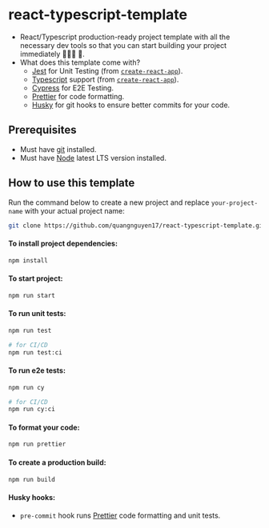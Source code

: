 # react-typescript-template

- React/Typescript production-ready project template with all the necessary dev tools so that you can start building your project immediately 🧑🏻‍💻 🚀.
- What does this template come with?
  - [Jest](https://jestjs.io/) for Unit Testing (from [`create-react-app`](https://create-react-app.dev/)).
  - [Typescript](https://www.typescriptlang.org/) support (from [`create-react-app`](https://create-react-app.dev/)).
  - [Cypress](https://www.cypress.io/) for E2E Testing.
  - [Prettier](https://prettier.io/) for code formatting.
  - [Husky](https://github.com/typicode/husky) for git hooks to ensure better commits for your code.

## Prerequisites

- Must have [git](https://git-scm.com/) installed.
- Must have [Node](https://nodejs.org/en/) latest LTS version installed.

## How to use this template

Run the command below to create a new project and replace `your-project-name` with your actual project name:

```bash
git clone https://github.com/quangnguyen17/react-typescript-template.git your-project-name
```

#### To install project dependencies:

```bash
npm install
```

#### To start project:

```bash
npm run start
```

#### To run unit tests:

```bash
npm run test

# for CI/CD
npm run test:ci
```

#### To run e2e tests:

```bash
npm run cy

# for CI/CD
npm run cy:ci
```

#### To format your code:

```bash
npm run prettier
```

#### To create a production build:

```bash
npm run build
```

#### Husky hooks:

- `pre-commit` hook runs [Prettier](https://prettier.io/) code formatting and unit tests.
